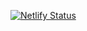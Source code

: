 [![Netlify Status](https://api.netlify.com/api/v1/badges/b96a0432-6a17-4eab-accc-7099330ad62d/deploy-status)](https://app.netlify.com/sites/voa-fe-dev/deploys)
